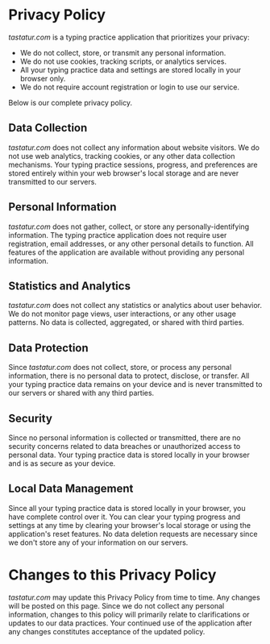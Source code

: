 # Privacy Policy

_tastatur.com_ is a typing practice application that prioritizes your privacy:

*   We do not collect, store, or transmit any personal information.
*   We do not use cookies, tracking scripts, or analytics services.
*   All your typing practice data and settings are stored locally in your browser only.
*   We do not require account registration or login to use our service.

Below is our complete privacy policy.

## Data Collection

_tastatur.com_ does not collect any information about website visitors. We do not use web analytics, tracking cookies, or any other data collection mechanisms. Your typing practice sessions, progress, and preferences are stored entirely within your web browser's local storage and are never transmitted to our servers.

## Personal Information

_tastatur.com_ does not gather, collect, or store any personally-identifying information. The typing practice application does not require user registration, email addresses, or any other personal details to function. All features of the application are available without providing any personal information.

## Statistics and Analytics

_tastatur.com_ does not collect any statistics or analytics about user behavior. We do not monitor page views, user interactions, or any other usage patterns. No data is collected, aggregated, or shared with third parties.

## Data Protection

Since _tastatur.com_ does not collect, store, or process any personal information, there is no personal data to protect, disclose, or transfer. All your typing practice data remains on your device and is never transmitted to our servers or shared with any third parties.

## Security

Since no personal information is collected or transmitted, there are no security concerns related to data breaches or unauthorized access to personal data. Your typing practice data is stored locally in your browser and is as secure as your device.

## Local Data Management

Since all your typing practice data is stored locally in your browser, you have complete control over it. You can clear your typing progress and settings at any time by clearing your browser's local storage or using the application's reset features. No data deletion requests are necessary since we don't store any of your information on our servers.

# Changes to this Privacy Policy

_tastatur.com_ may update this Privacy Policy from time to time. Any changes will be posted on this page. Since we do not collect any personal information, changes to this policy will primarily relate to clarifications or updates to our data practices. Your continued use of the application after any changes constitutes acceptance of the updated policy.
